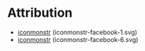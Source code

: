 # Attribution

- [iconmonstr](https://iconmonstr.com/facebook-1-svg/) (iconmonstr-facebook-1.svg)
- [iconmonstr](https://iconmonstr.com/facebook-6-svg/) (iconmonstr-facebook-6.svg)
